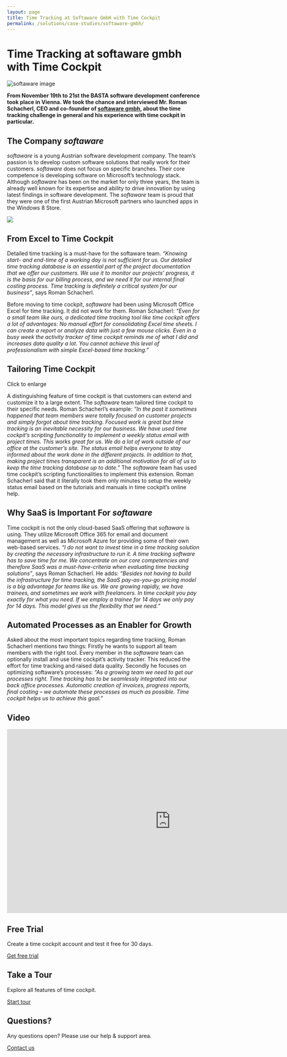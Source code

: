 ```yaml
---
layout: page
title: Time Tracking at Softaware GmbH with Time Cockpit
permalink: /solutions/case-studies/softaware-gmbh/
---
```


<h1 xmlns="http://www.w3.org/1999/xhtml">Time Tracking at softaware gmbh with Time Cockpit</h1><p xmlns="http://www.w3.org/1999/xhtml">
  <img src="{{site.baseurl}}/images/customer_solutions/case-studies/softaware/softaware_team.jpg" title="softaware image" />
</p><p xmlns="http://www.w3.org/1999/xhtml">
  <strong>From November 19th to 21st the BASTA software development conference took place in Vienna. We took the chance and interviewed Mr. Roman Schacherl, CEO and co-founder of <a href="http://www.softaware.at" title="Homepage of softaware" target="_blank">softaware gmbh</a>, about the time tracking challenge in general and his experience with time cockpit in particular.</strong>
</p><h2 xmlns="http://www.w3.org/1999/xhtml">The Company <em>softaware</em></h2><p xmlns="http://www.w3.org/1999/xhtml">
  <em>softaware</em> is a young Austrian software development company. The team’s passion is to develop custom software solutions that really work for their customers. <em>softaware</em> does not focus on specific branches. Their core competence is developing software on Microsoft’s technology stack. Although <em>softaware</em> has been on the market for only three years, the team is already well known for its expertise and ability to drive innovation by using latest findings in software development. The <em>softaware</em> team is proud that they were one of the first Austrian Microsoft partners who launched apps in the Windows 8 Store.</p><p class="floatRight" xmlns="http://www.w3.org/1999/xhtml">
  <img src="{{site.baseurl}}/images/customer_solutions/case-studies/softaware/tc_laptop.png?mw=319" />
</p><h2 xmlns="http://www.w3.org/1999/xhtml">From Excel to Time Cockpit</h2><p xmlns="http://www.w3.org/1999/xhtml">Detailed time tracking is a must-have for the softaware team. <em>“Knowing start- and end-time of a working day is not sufficient for us. Our detailed time tracking database is an essential part of the project documentation that we offer our customers. We use it to monitor our projects’ progress, it is the basis for our billing process, and we need it for our internal final costing process. Time tracking is definitely a critical system for our business”</em>, says Roman Schacherl.</p><p xmlns="http://www.w3.org/1999/xhtml">Before moving to time cockpit, <em>softaware</em> had been using Microsoft Office Excel for time tracking. It did not work for them. Roman Schacherl: <em>“Even for a small team like ours, a dedicated time tracking tool like time cockpit offers a lot of advantages: No manual effort for consolidating Excel time sheets. I can create a report or analyze data with just a few mouse clicks. Even in a busy week the activity tracker of time cockpit reminds me of what I did and increases data quality a lot. You cannot achieve this level of professionalism with simple Excel-based time tracking.”</em></p><h2 xmlns="http://www.w3.org/1999/xhtml">Tailoring Time Cockpit</h2><p class="floatRight" xmlns="http://www.w3.org/1999/xhtml">
  <f:function name="Composite.Media.ImageGallery.Slimbox2" xmlns:f="http://www.composite.net/ns/function/1.0">
    <f:param name="MediaImage" value="MediaArchive:4d0e8e52-e538-4203-baf6-5d237555d51b" xmlns:f="http://www.composite.net/ns/function/1.0" />
    <f:param name="ThumbnailMaxWidth" value="319" xmlns:f="http://www.composite.net/ns/function/1.0" />
  </f:function> Click to enlarge</p><p xmlns="http://www.w3.org/1999/xhtml">A distinguishing feature of time cockpit is that customers can extend and customize it to a large extent. The <em>softaware</em> team tailored time cockpit to their specific needs. Roman Schacherl’s example: <em>“In the past it sometimes happened that team members were totally focused on customer projects and simply forgot about time tracking. Focused work is great but time tracking is an inevitable necessity for our business. We have used time cockpit’s scripting functionality to implement a weekly status email with project times. This works great for us. We do a lot of work outside of our office at the customer’s site. The status email helps everyone to stay informed about the work done in the different projects. In addition to that, making project times transparent is an additional motivation for all of us to keep the time tracking database up to date.”</em> The <em>softaware</em> team has used time cockpit’s scripting functionalities to implement this extension. Roman Schacherl said that it literally took them only minutes to setup the weekly status email based on the tutorials and manuals in time cockpit’s online help.</p><h2 xmlns="http://www.w3.org/1999/xhtml">Why SaaS is Important For <em>softaware</em></h2><p xmlns="http://www.w3.org/1999/xhtml">Time cockpit is not the only cloud-based SaaS offering that <em>softaware</em> is using. They utilize Microsoft Office 365 for email and document management as well as Microsoft Azure for providing some of their own web-based services. <em>“I do not want to invest time in a time tracking solution by creating the necessary infrastructure to run it. A time tracking software has to save time for me. We concentrate on our core competencies and therefore SaaS was a must-have-criteria when evaluating time tracking solutions”</em>, says Roman Schacherl. He adds: <em>“Besides not having to build the infrastructure for time tracking, the SaaS pay-as-you-go pricing model is a big advantage for teams like us. We are growing rapidly, we have trainees, and sometimes we work with freelancers. In time cockpit you pay exactly for what you need. If we employ a trainee for 14 days we only pay for 14 days. This model gives us the flexibility that we need.”</em></p><h2 xmlns="http://www.w3.org/1999/xhtml">Automated Processes as an Enabler for Growth</h2><p xmlns="http://www.w3.org/1999/xhtml">Asked about the most important topics regarding time tracking, Roman Schacherl mentions two things: Firstly he wants to support all team members with the right tool. Every member in the <em>softaware</em> team can optionally install and use time cockpit’s activity tracker. This reduced the effort for time tracking and raised data quality. Secondly he focuses on optimizing softaware’s processes: <em>“As a growing team we need to get our processes right. Time tracking has to be seamlessly integrated into our back office processes. Automatic creation of invoices, progress reports, final costing – we automate these processes as much as possible. Time cockpit helps us to achieve this goal.”</em></p><h2 xmlns="http://www.w3.org/1999/xhtml">Video</h2><iframe width="853" height="480" src="https://www.youtube.com/embed/jjO779G5fMk?rel=0" frameborder="0" allowfullscreen="allowfullscreen" xmlns="http://www.w3.org/1999/xhtml"></iframe><div class="row" xmlns="http://www.w3.org/1999/xhtml">
  <div class="fourcol innercol">
    <div class="overviewItem" onclick="document.location.href='{{site.baseurl}}/create-trial-account/';">
      <h2>Free Trial</h2>
      <p>Create a time cockpit account and test it free for 30 days.</p>
      <p>
        <a href="{{site.baseurl}}/create-trial-account/">Get free trial</a>
      </p>
    </div>
  </div>
  <div class="fourcol innercol">
    <div class="overviewItem" onclick="document.location.href='/page(dd1d1c45-0a0d-4e22-9b1b-305b316875a8)';">
      <h2>Take a Tour</h2>
      <p>Explore all features of time cockpit.</p>
      <p>
        <a href="/page(dd1d1c45-0a0d-4e22-9b1b-305b316875a8)">Start tour</a>
      </p>
    </div>
  </div>
  <div class="fourcol last innercol">
    <div class="overviewItem" onclick="document.location.href='{{site.baseurl}}/hilfe-support/kontakt/';">
      <h2>Questions?</h2>
      <p>Any questions open? Please use our help &amp; support area.</p>
      <p>
        <a href="{{site.baseurl}}/hilfe-support/kontakt/">Contact us</a>
      </p>
    </div>
  </div>
</div>